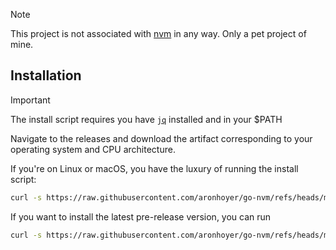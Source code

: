> [!NOTE]
> This project is not associated with [nvm](https://github.com/nvm-sh/nvm) in any way. Only a pet project of mine.

## Installation

> [!IMPORTANT]
> The install script requires you have [`jq`](https://github.com/jqlang/jq) installed and in your $PATH

Navigate to the releases and download the artifact corresponding to your operating system and CPU architecture.

If you're on Linux or macOS, you have the luxury of running the install script:

```sh
curl -s https://raw.githubusercontent.com/aronhoyer/go-nvm/refs/heads/main/install.sh | bash
```

If you want to install the latest pre-release version, you can run

```sh
curl -s https://raw.githubusercontent.com/aronhoyer/go-nvm/refs/heads/main/install.sh | bash -s -- --unstable
```
